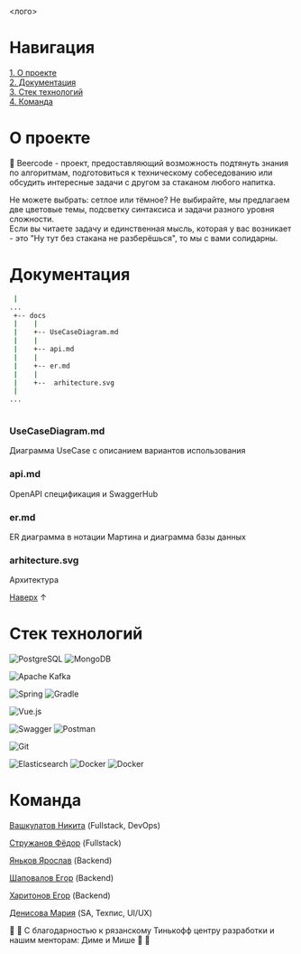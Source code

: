 <лого>

# Навигация
[1. О проекте](#description)  
[2. Документация](#docs)  
[3. Стек технологий](#techstack)  
[4. Команда](#team) 


<a name="description"/>

# О проекте
:beer: Beercode - проект, предоставляющий возможность подтянуть знания по алгоритмам, подготовиться к техническому собеседованию  или обсудить интересные задачи с другом за стаканом любого напитка.

Не можете выбрать: сетлое или тёмное? Не выбирайте, мы предлагаем две цветовые темы, подсветку синтаксиса и задачи разного уровня сложности.  
Если вы читаете задачу и единственная мысль, которая у вас возникает - это "Ну тут без стакана не разберёшься", то мы с вами солидарны. 

<a name="docs"/>

# Документация

```bash
 |
...
 +-- docs
 |    |
 |    +-- UseCaseDiagram.md 
 |    |
 |    +-- api.md
 |    |
 |    +-- er.md
 |    |
 |    +--  arhitecture.svg
 |
...    
        
```
### UseCaseDiagram.md 
Диаграмма UseCase с описанием вариантов использования
### api.md 
OpenAPI спецификация и SwaggerHub
### er.md 
ER диаграмма в нотации Мартина и диаграмма базы данных
### arhitecture.svg
Архитектура

[Наверх](#) ↑


<a name="techstack"/>

# Стек технологий

![PostgreSQL](https://img.shields.io/badge/PostgreSQL-steelblue?style=for-the-badge&logo=postgresql&logoColor=white) 
![MongoDB](https://img.shields.io/badge/MongoDB-white?style=for-the-badge&logo=mongodb&logoColor=green)

![Apache Kafka](https://img.shields.io/badge/Apache_Kafka-white?style=for-the-badge&logo=apachekafka&logoColor=black)

![Spring](https://img.shields.io/badge/Spring-white?style=for-the-badge&logo=spring&logoColor=green)
![Gradle](https://img.shields.io/badge/Gradle-white?style=for-the-badge&logo=gradle&logoColor=midnightblue)

![Vue.js](https://img.shields.io/badge/Vue.js-grey?style=for-the-badge&logo=vuedotjs&logoColor=teal)

![Swagger](https://img.shields.io/badge/Swagger-greenyellow?style=for-the-badge&logo=swagger&logoColor=black)
![Postman](https://img.shields.io/badge/Postman-tomato?style=for-the-badge&logo=postman&logoColor=white)

![Git](https://img.shields.io/badge/Git-white?style=for-the-badge&logo=git&logoColor=red)

![Elasticsearch](https://img.shields.io/badge/Elasticsearch-white?style=for-the-badge&logo=elasticsearch&logoColor=yellow)
![Docker](https://img.shields.io/badge/Docker-darkblue?style=for-the-badge&logo=docker&logoColor=white)
![Docker](https://img.shields.io/badge/NGINX-white?style=for-the-badge&logo=nginx&logoColor=green)

<a name="team"/>

# Команда

[Вашкулатов Никита](https://github.com/R3nnyWeb) (Fullstack, DevOps) 

[Стружанов Фёдор](https://github.com/fredisooon) (Fullstack) 

[Яньков Ярослав](https://github.com/honeyfuc) (Backend) 

[Шаповалов Егор](https://github.com/CHIKOTILA) (Backend) 

[Харитонов Егор](https://github.com/Egorchyk) (Backend) 

[Денисова Мария](https://github.com/DenisovaM) (SA, Техпис, UI/UX)

:black_heart: :yellow_heart: С благодарностью к рязанскому Тинькофф центру разработки и нашим менторам: Диме и Мише :yellow_heart: :black_heart: 
